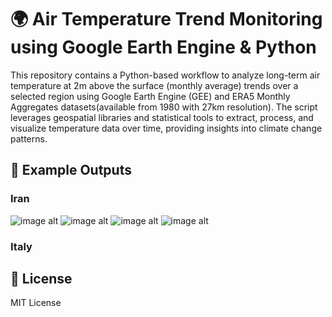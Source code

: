 # 🌍 Air Temperature Trend Monitoring using Google Earth Engine & Python
This repository contains a Python-based workflow to analyze long-term air temperature at 2m above the surface (monthly average) trends over a selected region using Google Earth Engine (GEE) and ERA5 Monthly Aggregates datasets(available from 1980 with 27km resolution). The script leverages geospatial libraries and statistical tools to extract, process, and visualize temperature data over time, providing insights into climate change patterns.

## 📸 Example Outputs

### Iran
![image alt](https://github.com/SaeidDaliriSusefi/AirTemperature-Trend-Monitoring/blob/721099228520d837f84fead4b6489865ce55e906/Images/Interactive%20Map.PNG)
![image alt](https://github.com/SaeidDaliriSusefi/AirTemperature-Trend-Monitoring/blob/932157b785e9109cda9ab443bfb8ba0fc07e52a4/Images/Plots_Iran.png)
![image alt](https://github.com/SaeidDaliriSusefi/AirTemperature-Trend-Monitoring/blob/7524f7218a0c457f75755109df9c479000378a65/Images/Trend_Chart_Iran.png)
![image alt](https://github.com/SaeidDaliriSusefi/AirTemperature-Trend-Monitoring/blob/6f508949ca7e3e1c4359f688053bac799d20c55e/Images/Trend_Plot_Iran.png)









### Italy






## 📜 License
MIT License



